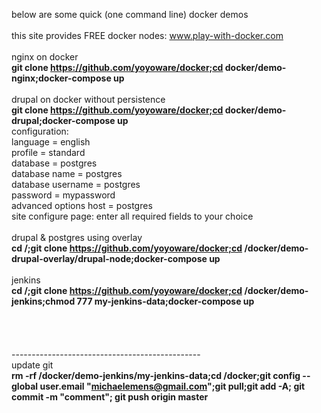 below are some quick (one command line) docker demos<br>
<br>
this site provides FREE docker nodes: www.play-with-docker.com<br>
<br>
nginx on docker<br>
<b>git clone https://github.com/yoyoware/docker;cd docker/demo-nginx;docker-compose up</b><br>
<br>
drupal on docker without persistence<br>
<b>git clone https://github.com/yoyoware/docker;cd docker/demo-drupal;docker-compose up</b><br>
configuration:<br>
language = english<br>
profile = standard<br>
database = postgres<br>
database name = postgres<br>
database username = postgres<br>
password = mypassword<br>
advanced options host = postgres<br>
site configure page: enter all required fields to your choice<br>
<br>
drupal & postgres using overlay<br>
<b>cd /;git clone https://github.com/yoyoware/docker;cd /docker/demo-drupal-overlay/drupal-node;docker-compose up</b><br>
<br>
jenkins<br>
<b>cd /;git clone https://github.com/yoyoware/docker;cd /docker/demo-jenkins;chmod 777 my-jenkins-data;docker-compose up</b><br>
<br>
<br>
<br>
<br>
-----------------------------------------------<br>
update git<br>
<b>rm -rf /docker/demo-jenkins/my-jenkins-data;cd /docker;git config --global user.email "michaelemens@gmail.com";git pull;git add -A; git commit -m "comment"; git push origin master</b><br>





